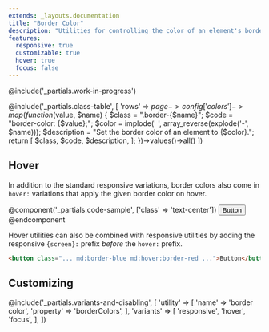 ```yaml
---
extends: _layouts.documentation
title: "Border Color"
description: "Utilities for controlling the color of an element's borders."
features:
  responsive: true
  customizable: true
  hover: true
  focus: false
---
```


@include('_partials.work-in-progress')

@include('_partials.class-table', [
  'rows' => $page->config['colors']->map(function ($value, $name) {
    $class = ".border-{$name}";
    $code = "border-color: {$value};";
    $color = implode(' ', array_reverse(explode('-', $name)));
    $description = "Set the border color of an element to {$color}.";
    return [
      $class,
      $code,
      $description,
    ];
  })->values()->all()
])

## Hover

In addition to the standard responsive variations, border colors also come in `hover:` variations that apply the given border color on hover.

@component('_partials.code-sample', ['class' => 'text-center'])
<button class="border-2 border-blue hover:border-red bg-transparent text-blue-dark hover:text-red-dark py-2 px-4 font-semibold rounded">
  Button
</button>
@endcomponent

Hover utilities can also be combined with responsive utilities by adding the responsive `{screen}:` prefix *before* the `hover:` prefix.

```html
<button class="... md:border-blue md:hover:border-red ...">Button</button>
```

## Customizing

@include('_partials.variants-and-disabling', [
    'utility' => [
        'name' => 'border color',
        'property' => 'borderColors',
    ],
    'variants' => [
        'responsive',
        'hover',
        'focus',
    ],
])
